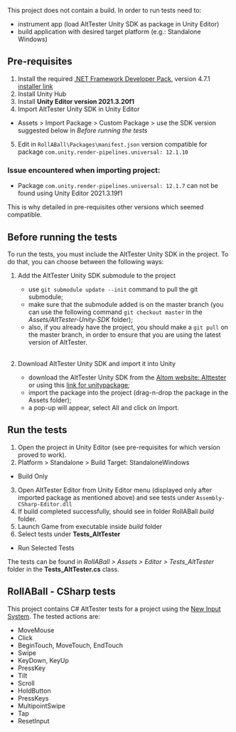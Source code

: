 This project does not contain a build. In order to run tests need to:
- instrument app (load AltTester Unity SDK as package in Unity Editor)
- build application with desired target platform (e.g.: Standalone Windows)

## Pre-requisites
1. Install the required [.NET Framework Developer Pack](https://dotnet.microsoft.com/en-us/download/visual-studio-sdks#supported-versions-framework), version 4.7.1 [installer link](https://dotnet.microsoft.com/en-us/download/dotnet-framework/thank-you/net471-developer-pack-offline-installer)
2. Install Unity Hub
3. Install **Unity Editor version 2021.3.20f1**
4. Import AltTester Unity SDK in Unity Editor
  * Assets > Import Package > Custom Package > use the SDK version suggested below in *Before running the tests*
5. Edit in `RollABall\Packages\manifest.json` version compatible for package `com.unity.render-pipelines.universal: 12.1.10`

### Issue encountered when importing project:
- Package `com.unity.render-pipelines.universal: 12.1.7` can not be found using Unity Editor 2021.3.19f1

This is why detailed in pre-requisites other versions which seemed compatible.

## Before running the tests
To run the tests, you must include the AltTester Unity SDK in the project. To do that, you can choose between the following ways:
1. Add the AltTester Unity SDK submodule to the project
    - use ``git submodule update --init`` command to pull the git submodule;
    - make sure that the submodule added is on the master branch (you can use the following command ``git checkout master`` in the <i>Assets/AltTester-Unity-SDK</i> folder);
    - also, if you already have the project, you should make a ``git pull`` on the master branch, in order to ensure that you are using the latest version of AltTester.

    <br>
2. Download AltTester Unity SDK and import it into Unity 
    - download the AltTester Unity SDK from the [Altom website: Alttester](https://altom.com/testing-tools/alttester/) or using this [link for unitypackage](https://altom.com/app/uploads/AltTester/sdks/AltTester.unitypackage);
    - import the package into the project (drag-n-drop the package in the Assets folder);
    - a pop-up will appear, select All and click on Import.
    
## Run the tests

1. Open the project in Unity Editor (see pre-requisites for which version proved to work).
2. Platform > Standalone > Build Target: StandaloneWindows
  * Build Only
3. Open AltTester Editor from Unity Editor menu (displayed only after imported package as mentioned above) and see tests under `Assembly-CSharp-Editor.dll`
4. If build completed successfully, should see in folder RollABall *build* folder.
5. Launch Game from executable inside *build* folder
6. Select tests under **Tests_AltTester**
  * Run Selected Tests

The tests can be found in *RollABall > Assets > Editor > Tests_AltTester* folder in the **Tests_AltTester.cs** class.

## RollABall - CSharp tests

This project contains C# AltTester tests for a project using the [New Input System](https://altom.com/alttester/docs/sdk/pages/commands.html#input-actions).
The tested actions are: 
- MoveMouse
- Click
- BeginTouch, MoveTouch, EndTouch
- Swipe
- KeyDown, KeyUp
- PressKey
- Tilt
- Scroll
- HoldButton
- PressKeys
- MultipointSwipe
- Tap
- ResetInput